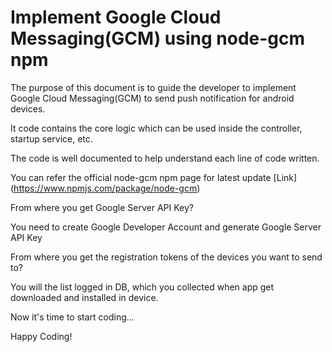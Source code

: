 Implement Google Cloud Messaging(GCM) using node-gcm npm
=============================================================================================================

The purpose of this document is to guide the developer to implement Google Cloud Messaging(GCM) to send push notification for android devices.

It code contains the core logic which can be used inside the controller, startup service, etc.

The code is well documented to help understand each line of code written.

You can refer the official node-gcm npm page for latest update [Link] (https://www.npmjs.com/package/node-gcm)

From where you get Google Server API Key?

You need to create Google Developer Account and generate Google Server API Key

From where you get the registration tokens of the devices you want to send to?

You will the list logged in DB, which you collected when app get downloaded and installed in device.   

Now it's time to start coding...

Happy Coding!


